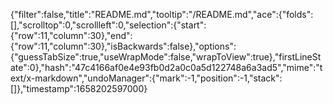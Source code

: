 {"filter":false,"title":"README.md","tooltip":"/README.md","ace":{"folds":[],"scrolltop":0,"scrollleft":0,"selection":{"start":{"row":11,"column":30},"end":{"row":11,"column":30},"isBackwards":false},"options":{"guessTabSize":true,"useWrapMode":false,"wrapToView":true},"firstLineState":0},"hash":"47c4166af0e4e93fb0d2a0c0a5d122748a6a3ad5","mime":"text/x-markdown","undoManager":{"mark":-1,"position":-1,"stack":[]},"timestamp":1658202597000}